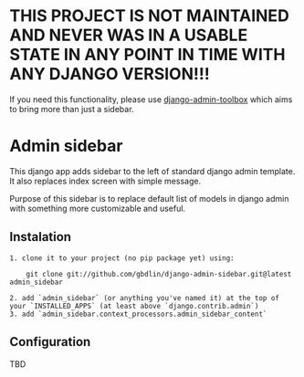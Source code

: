 # THIS PROJECT IS NOT MAINTAINED AND NEVER WAS IN A USABLE STATE IN ANY POINT IN TIME WITH ANY DJANGO VERSION!!!

If you need this functionality, please use [django-admin-toolbox](https://github.com/gbdlin/django-admin-sidebar) which aims to bring more than just a sidebar.

# Admin sidebar

This django app adds sidebar to the left of standard django admin template.
It also replaces index screen with simple message.

Purpose of this sidebar is to replace default list of models in django admin with
something more customizable and useful.

## Instalation
    1. clone it to your project (no pip package yet) using:

        git clone git://github.com/gbdlin/django-admin-sidebar.git@latest admin_sidebar

    2. add `admin_sidebar` (or anything you've named it) at the top of your `INSTALLED_APPS` (at least above `django.contrib.admin`)
    3. add `admin_sidebar.context_processors.admin_sidebar_content`

## Configuration

TBD
